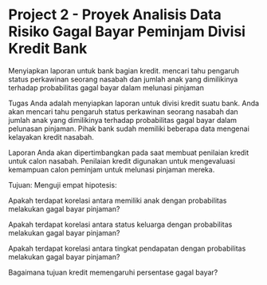 # Project 2 - Proyek Analisis Data Risiko Gagal Bayar Peminjam Divisi Kredit Bank
Menyiapkan laporan untuk bank bagian kredit. mencari tahu pengaruh status perkawinan seorang nasabah dan jumlah anak yang dimilikinya terhadap probabilitas gagal bayar dalam melunasi pinjaman

Tugas Anda adalah menyiapkan laporan untuk divisi kredit suatu bank. Anda akan mencari tahu pengaruh status perkawinan seorang nasabah dan jumlah anak yang dimilikinya terhadap probabilitas gagal bayar dalam pelunasan pinjaman. Pihak bank sudah memiliki beberapa data mengenai kelayakan kredit nasabah.

Laporan Anda akan dipertimbangkan pada saat membuat penilaian kredit untuk calon nasabah. Penilaian kredit digunakan untuk mengevaluasi kemampuan calon peminjam untuk melunasi pinjaman mereka.

Tujuan:
Menguji empat hipotesis:

Apakah terdapat korelasi antara memiliki anak dengan probabilitas melakukan gagal bayar pinjaman?

Apakah terdapat korelasi antara status keluarga dengan probabilitas melakukan gagal bayar pinjaman?

Apakah terdapat korelasi antara tingkat pendapatan dengan probabilitas melakukan gagal bayar pinjaman?

Bagaimana tujuan kredit memengaruhi persentase gagal bayar?
